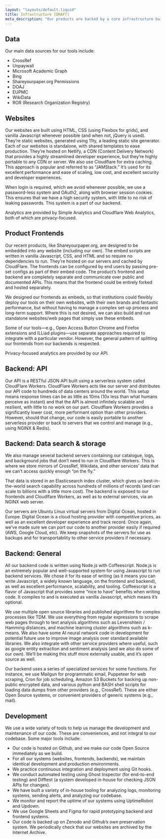 ```yaml
---
layout: "layouts/default.liquid"
title: Infrastructure [DRAFT]
meta_description: "Our products are backed by a core infrastructure built with exclusively open code, open data, and our values."
---
```


## Data

Our main data sources for our tools include:
* CrossRef
* Unpaywall
* Microsoft Academic Graph
* Bing
* Shareyourpaper.org Permissions
* DOAJ
* EUPMC
* WikiData
* ROR (Research Organization Registry)

## Websites

Our websites are built using HTML, CSS (using Flexbox for grids), and vanilla Javascript whenever possible (and when not, jQuery is used). They’re static websites, generated using 11ty, a leading static site generator. Each of our websites is standalone, with shared templates to ease production. They’re hosted on Netlify, a CDN (Content Delivery Network) that provides a highly streamlined developer experience, but they’re highly portable to any CDN or server. We also use Cloudflare for extra caching. This approach is popular and referred to as “JAMStack.” It’s used for its excellent performance and ease of scaling, low cost, and excellent security and developer experiences.

When login is required, which we avoid whenever possible, we use a password-less system and OAuth2, along with browser session cookies. This ensures that we have a high security system, with little to no risk of leaking passwords. This system is a part of our backend.

Analytics are provided by Simple Analytics and Cloudflare Web Analytics, both of which are privacy-focused.

## Product Frontends

Our recent products, like Shareyourpaper.org, are designed to be embedded into any website (including our own). The embed scripts are written in vanilla Javascript, CSS, and HTML and so require no dependencies to run. They’re hosted on our servers and cached by CloudFlare. The frontends can be configured by end users by passing pre-set configs as part of their embed code. The product’s frontend and backend are completely separate and communicate over public and documented APIs. This means that the frontend could be entirely forked and hosted separately.

We designed our frontends as embeds, so that institutions could flexibly deploy our tools on their own websites, with their own brands and fantastic performance, but without having to manage a complex set-up process and long-term support. Where this is not desired, we can also build and run standalone websites/web pages that simply use these embeds.

Some of our tools—e.g., Open Access Button Chrome and Firefox extensions and ILLiad plugins—use separate approaches required to integrate with a particular vendor. However, the general pattern of splitting our frontends from our backends is respected.

Privacy-focused analytics are provided by our API.

## Backend: API

Our API is a RESTful JSON API built using a serverless system called CloudFlare Workers. CloudFlare Workers acts like our server and distributes our API code to hundreds of data centers around the world. This setup means response times can be as little as 10ms (10x less than what humans perceive as instant) and that the API is almost infinitely scalable and resilient, with little to no work on our part. Cloudflare Workers provides a significantly lower cost, more performant option than other providers. However, should that change, our code is easily portable to another serverless provider or back to servers that we control and manage (e.g., using NGINX & Redis).

## Backend: Data search & storage

We also manage several backend servers containing our catalogue, logs, and background jobs that don’t need to run in Cloudflare Workers. This is where we store mirrors of CrossRef, Wikidata, and other services’ data that we can’t access quickly enough “on the fly.”

That data is stored in an Elasticsearch index cluster, which gives us best-in-the-world search capability across hundreds of millions of records (and can scale to billions with a little more cost). The backend is exposed to our frontends and Cloudlfare Workers, as well as to external services, via an NGINX web server.

Our servers are Ubuntu Linux virtual servers from Digital Ocean, hosted in Europe. Digital Ocean is a cloud hosting provider with competitive prices, as well as an excellent developer experience and track record. Once again, we’ve made sure we can port our code to another provider easily if required (AWS, Google Cloud, etc). We keep snapshots of the servers for use as backups and for transportability to other service providers if necessary.

## Backend: General
All our backend code is written using Node.js with Coffeescript. Node.js is an extremely popular and well-supported system for using Javascript to run backend services. We chose it for its ease of writing (as it means you can write Javascript, a widely known language, on the frontend and backend), as well as excellent performance, scalability, and tooling. Coffeescript is a flavor of Javascript that provides some “nice to have” benefits when writing code. It compiles to and is executed as vanilla Javascript, which means it’s optional.

We use multiple open source libraries and published algorithms for complex processes like TDM. We use everything from regular expressions to scrape web pages through to text analysis algorithms such as Levenshtein / Hamming distances, and machine learning cluster algorithms such as k-means. We also have some AI neural network code in development for potential future use to improve image analysis over standard available libraries. We also integrate with other service providers where useful, such as google entity extraction and sentiment analysis (and we also do some of our own). We’ll be making this stuff more externally usable, and it’s open source as well.

Our backend uses a series of specialized services for some functions. For instance, we use Mailgun for programmatic email, Puppeteer for web scraping, Cron for job scheduling, Amazon S3 Buckets for backing up non-public encrypted data, and various python and BASH shell scripts for loading data dumps from other providers (e.g., CrossRef). These are either Open Source systems, or convenient providers of generic systems (e.g., mail).
## Development

We use a wide variety of tools to help us manage the development and maintenance of our code. These are conveniences, and not integral to our codebase. Some major tools include:

* Our code is hosted on Github, and we make our code Open Source immediately as we build.
* For all our systems (websites, frontends, backends), we maintain identical development and production environments.
* We practice continuous integration and deployment using Git hooks.
* We conduct automated testing using Ghost Inspector (for end-to-end testing) and Difftest (a system developed in-house for checking JSON APIs for changes).
* We have built a variety of in-house tooling for analyzing logs, monitoring systems, sending alerts, and analyzing our codebase.
* We monitor and report the uptime of our systems using UptimeRobot and Updown.
* We use Google Sheets and Figma for rapid prototyping backend and frontend systems.
* Our code is backed up on Zenodo and Github’s own preservation system. We periodically check that our websites are archived by the Internet Archive.
